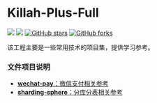 # Killah-Plus-Full
[![](https://img.shields.io/badge/Author-Killah-orange.svg)](https://github.com/killahs)
[![](https://img.shields.io/badge/version-1.0.0-brightgreen.svg)](https://github.com/killahs/killah-plus-full/tree/main/wechat-pay)
[![GitHub stars](https://img.shields.io/github/stars/Killahs/killah-plus-full.svg?style=social&label=Stars)](https://github.com/killahs/killah-plus-full)
[![GitHub forks](https://img.shields.io/github/forks/Killahs/killah-plus-full.svg?style=social&label=Fork)](https://github.com/killahs/killah-plus-full)

该工程主要是一些常用技术的项目集，提供学习参考。

### 文件项目说明
- [**wechat-pay**：微信支付相关参考](https://github.com/killahs/killah-plus-full/tree/main/wechat-pay)
- [**sharding-sphere**：分库分表相关参考](https://github.com/killahs/killah-plus-full/tree/main/sharding-sphere)
  